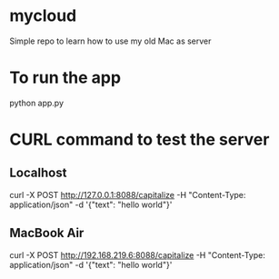 # mycloud
Simple repo to learn how to use my old Mac as server


# To run the app
python app.py


 # CURL command to test the server

 ## Localhost
 curl -X POST http://127.0.0.1:8088/capitalize -H "Content-Type: application/json" -d '{"text": "hello world"}'

## MacBook Air
curl -X POST http://192.168.219.6:8088/capitalize -H "Content-Type: application/json" -d '{"text": "hello world"}'
